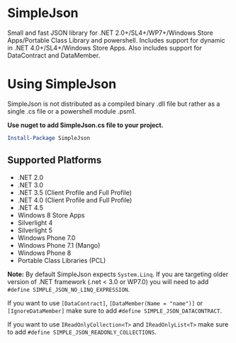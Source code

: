 # SimpleJson
Small and fast JSON library for .NET 2.0+/SL4+/WP7+/Windows Store Apps/Portable Class Library and powershell.
Includes support for dynamic in .NET 4.0+/SL4+/Windows Store Apps. Also includes support for DataContract and DataMember. 

# Using SimpleJson

SimpleJson is not distributed as a compiled binary .dll file but rather as a single .cs file or a powershell module .psm1.

**Use nuget to add SimpleJson.cs file to your project.**

```powershell
Install-Package SimpleJson
```

## Supported Platforms
* .NET 2.0
* .NET 3.0
* .NET 3.5 (Client Profile and Full Profile)
* .NET 4.0 (Client Profile and Full Profile)
* .NET 4.5
* Windows 8 Store Apps
* Silverlight 4
* Silverlight 5
* Windows Phone 7.0
* Windows Phone 7.1 (Mango)
* Windows Phone 8
* Portable Class Libraries (PCL)

**Note:** By default SimpleJson expects `System.Linq`. If you are targeting older version of .NET framework (.net < 3.0 or WP7.0) you will need to add `#define SIMPLE_JSON_NO_LINQ_EXPRESSION`.

If you want to use `[DataContract]`, `[DataMember(Name = "name")]` or `[IgnoreDataMember]` make sure to add `#define SIMPLE_JSON_DATACONTRACT`.

If you want to use `IReadOnlyCollection<T>` and `IReadOnlyList<T>` make sure to add `#define SIMPLE_JSON_READONLY_COLLECTIONS`.

